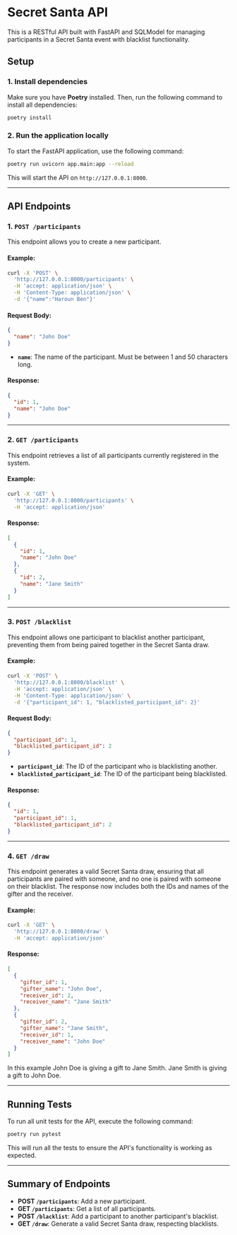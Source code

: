 # Secret Santa API

This is a RESTful API built with FastAPI and SQLModel for managing participants in a Secret Santa event with blacklist functionality.

## Setup

### 1. Install dependencies

Make sure you have **Poetry** installed. Then, run the following command to install all dependencies:

```bash
poetry install
```

### 2. Run the application locally

To start the FastAPI application, use the following command:

```bash
poetry run uvicorn app.main:app --reload
```

This will start the API on `http://127.0.0.1:8000`.

---

## API Endpoints

### 1. `POST /participants`

This endpoint allows you to create a new participant.

#### Example:

```bash
curl -X 'POST' \
  'http://127.0.0.1:8000/participants' \
  -H 'accept: application/json' \
  -H 'Content-Type: application/json' \
  -d '{"name":"Haroun Ben"}'
```

#### Request Body:

```json
{
  "name": "John Doe"
}
```

- **`name`**: The name of the participant. Must be between 1 and 50 characters long.

#### Response:

```json
{
  "id": 1,
  "name": "John Doe"
}
```

---

### 2. `GET /participants`

This endpoint retrieves a list of all participants currently registered in the system.

#### Example:

```bash
curl -X 'GET' \
  'http://127.0.0.1:8000/participants' \
  -H 'accept: application/json'
```

#### Response:

```json
[
  {
    "id": 1,
    "name": "John Doe"
  },
  {
    "id": 2,
    "name": "Jane Smith"
  }
]
```

---

### 3. `POST /blacklist`

This endpoint allows one participant to blacklist another participant, preventing them from being paired together in the Secret Santa draw.

#### Example:

```bash
curl -X 'POST' \
  'http://127.0.0.1:8000/blacklist' \
  -H 'accept: application/json' \
  -H 'Content-Type: application/json' \
  -d '{"participant_id": 1, "blacklisted_participant_id": 2}'
```

#### Request Body:

```json
{
  "participant_id": 1,
  "blacklisted_participant_id": 2
}
```

- **`participant_id`**: The ID of the participant who is blacklisting another.
- **`blacklisted_participant_id`**: The ID of the participant being blacklisted.

#### Response:

```json
{
  "id": 1,
  "participant_id": 1,
  "blacklisted_participant_id": 2
}
```

---

### 4. `GET /draw`

This endpoint generates a valid Secret Santa draw, ensuring that all participants are paired with someone, and no one is paired with someone on their blacklist. The response now includes both the IDs and names of the gifter and the receiver.

#### Example:

```bash
curl -X 'GET' \
  'http://127.0.0.1:8000/draw' \
  -H 'accept: application/json'
```

#### Response:

```json
[
  {
    "gifter_id": 1,
    "gifter_name": "John Doe",
    "receiver_id": 2,
    "receiver_name": "Jane Smith"
  },
  {
    "gifter_id": 2,
    "gifter_name": "Jane Smith",
    "receiver_id": 1,
    "receiver_name": "John Doe"
  }
]

```

In this example John Doe is giving a gift to Jane Smith. Jane Smith is giving a gift to John Doe.

---

## Running Tests

To run all unit tests for the API, execute the following command:

```bash
poetry run pytest
```

This will run all the tests to ensure the API's functionality is working as expected.

---

## Summary of Endpoints

- **POST `/participants`**: Add a new participant.
- **GET `/participants`**: Get a list of all participants.
- **POST `/blacklist`**: Add a participant to another participant's blacklist.
- **GET `/draw`**: Generate a valid Secret Santa draw, respecting blacklists.